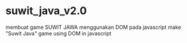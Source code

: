 # suwit_java_v2.0
membuat game SUWIT JAWA menggunakan DOM pada javascript
make "Suwit Java" game using DOM in javascript
